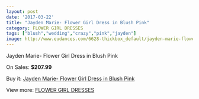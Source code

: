```yaml
---
layout: post
date: '2017-03-22'
title: "Jayden Marie- Flower Girl Dress in Blush Pink"
category: FLOWER GIRL DRESSES
tags: ["blush","wedding","crazy","pink","jayden"]
image: http://www.eudances.com/6628-thickbox_default/jayden-marie-flower-girl-dress-in-blush-pink.jpg
---
```

Jayden Marie- Flower Girl Dress in Blush Pink

On Sales: **$207.99**
<a href="https://www.eudances.com/en/flower-girl-dresses/2440-jayden-marie-flower-girl-dress-in-blush-pink.html"><amp-img layout="responsive" width="600" height="600" src="//www.eudances.com/6628-thickbox_default/jayden-marie-flower-girl-dress-in-blush-pink.jpg" alt="Jayden Marie- Flower Girl Dress in Blush Pink 0" /></a>
<a href="https://www.eudances.com/en/flower-girl-dresses/2440-jayden-marie-flower-girl-dress-in-blush-pink.html"><amp-img layout="responsive" width="600" height="600" src="//www.eudances.com/6631-thickbox_default/jayden-marie-flower-girl-dress-in-blush-pink.jpg" alt="Jayden Marie- Flower Girl Dress in Blush Pink 1" /></a>
<a href="https://www.eudances.com/en/flower-girl-dresses/2440-jayden-marie-flower-girl-dress-in-blush-pink.html"><amp-img layout="responsive" width="600" height="600" src="//www.eudances.com/6630-thickbox_default/jayden-marie-flower-girl-dress-in-blush-pink.jpg" alt="Jayden Marie- Flower Girl Dress in Blush Pink 2" /></a>
<a href="https://www.eudances.com/en/flower-girl-dresses/2440-jayden-marie-flower-girl-dress-in-blush-pink.html"><amp-img layout="responsive" width="600" height="600" src="//www.eudances.com/6629-thickbox_default/jayden-marie-flower-girl-dress-in-blush-pink.jpg" alt="Jayden Marie- Flower Girl Dress in Blush Pink 3" /></a>

Buy it: [Jayden Marie- Flower Girl Dress in Blush Pink](https://www.eudances.com/en/flower-girl-dresses/2440-jayden-marie-flower-girl-dress-in-blush-pink.html "Jayden Marie- Flower Girl Dress in Blush Pink")

View more: [FLOWER GIRL DRESSES](https://www.eudances.com/en/30-flower-girl-dresses "FLOWER GIRL DRESSES")